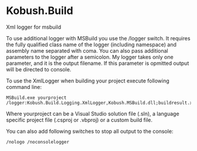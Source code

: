 Kobush.Build
============

Xml logger for msbuild

To use additional logger with MSBuild you use the /logger switch. It requires the fully qualified class name of the logger (including namespace) and assembly name separated with coma. You can also pass additional parameters to the logger after a semicolon. My logger takes only one parameter, and it is the output filename. If this parameter is opmitted output will be directed to console.

To use the XmlLogger when building your project execute following command line:

    MSBuild.exe yourproject /logger:Kobush.Build.Logging.XmlLogger,Kobush.MSBuild.dll;buildresult.xml

Where yourproject can be a Visual Studio solution file (.sln), a language specific project file (.csproj or .vbproj) or a custom build file.

You can also add following switches to stop all output to the console:

    /nologo /noconsolelogger
